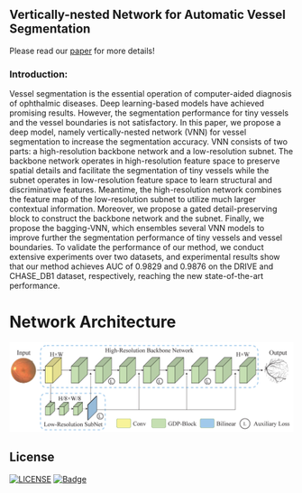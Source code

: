 ## Vertically-nested Network for Automatic Vessel Segmentation
Please read our [paper](https://xxx) for more details!
### Introduction:
Vessel segmentation is the essential operation of computer-aided diagnosis of ophthalmic diseases. Deep learning-based models have achieved promising results. However, the segmentation performance for tiny vessels and the vessel boundaries is not satisfactory. In this paper, we propose a deep model, namely vertically-nested network (VNN) for vessel segmentation to increase the segmentation accuracy. VNN consists of two parts: a high-resolution backbone network and a low-resolution subnet. The backbone network operates in high-resolution feature space to preserve spatial details and facilitate the segmentation of tiny vessels while the subnet operates in low-resolution feature space to learn structural and discriminative features.  Meantime, the high-resolution network combines the feature map of the low-resolution subnet to utilize much larger contextual information.  Moreover, we propose a gated detail-preserving block to construct the backbone network and the subnet.  Finally, we propose the bagging-VNN, which ensembles several VNN models to improve further the segmentation performance of tiny vessels and vessel boundaries.  To validate the performance of our method, we conduct extensive experiments over two datasets, and experimental results show that our method achieves AUC of 0.9829 and 0.9876 on the DRIVE and CHASE_DB1 dataset, respectively, reaching the new state-of-the-art performance.

# Network Architecture
![image](https://github.com/guomugong/VNN/blob/master/vnn_arch.png)

## License
[![LICENSE](https://img.shields.io/badge/license-Anti%20996-blue.svg)](https://github.com/996icu/996.ICU/blob/master/LICENSE)
[![Badge](https://img.shields.io/badge/link-996.icu-red.svg)](https://996.icu/#/zh_CN)
